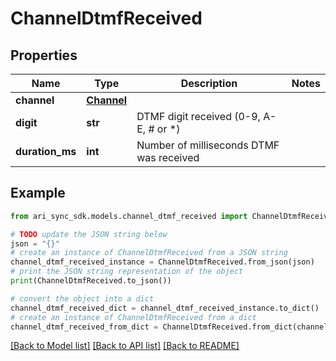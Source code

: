 # ChannelDtmfReceived


## Properties

Name | Type | Description | Notes
------------ | ------------- | ------------- | -------------
**channel** | [**Channel**](Channel.md) |  | 
**digit** | **str** | DTMF digit received (0-9, A-E, # or *) | 
**duration_ms** | **int** | Number of milliseconds DTMF was received | 

## Example

```python
from ari_sync_sdk.models.channel_dtmf_received import ChannelDtmfReceived

# TODO update the JSON string below
json = "{}"
# create an instance of ChannelDtmfReceived from a JSON string
channel_dtmf_received_instance = ChannelDtmfReceived.from_json(json)
# print the JSON string representation of the object
print(ChannelDtmfReceived.to_json())

# convert the object into a dict
channel_dtmf_received_dict = channel_dtmf_received_instance.to_dict()
# create an instance of ChannelDtmfReceived from a dict
channel_dtmf_received_from_dict = ChannelDtmfReceived.from_dict(channel_dtmf_received_dict)
```
[[Back to Model list]](../README.md#documentation-for-models) [[Back to API list]](../README.md#documentation-for-api-endpoints) [[Back to README]](../README.md)


